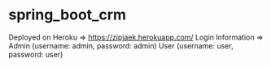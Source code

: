 # spring_boot_crm
Deployed on Heroku => https://zipjaek.herokuapp.com/
Login Information => Admin (username: admin, password: admin)
                     User (username: user, password: user) 
